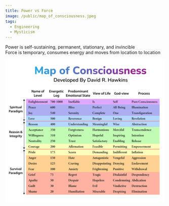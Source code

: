 ```yaml
---
title: Power vs Force
image: /public/map_of_consciousness.jpeg
tags:
  - Engineering
  - Mysticism
---
```


Power is self-sustaining, permanent, stationary, and invincible  
Force is temporary, consumes energy and moves from location to location

<img src="/public/map_of_consciousness.jpeg" class="img-fluid rounded w-100" alt="Responsive image">